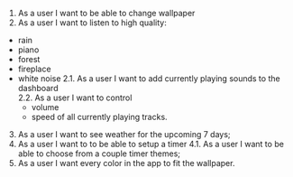  1. As a user I want to be able to change wallpaper
 2. As a user I want to listen to high quality: 
 - rain  
 - piano
 - forest
 - fireplace
 - white noise
    2.1. As a user I want to add currently playing sounds to the dashboard  
    2.2. As a user I want to control 
      - volume
      - speed
      of all currently playing tracks.
 3. As a user I want to see weather for the upcoming 7 days;
 4. As a user I want to to be able to setup a timer 
    4.1. As a user I want to be able to choose from a couple timer themes;
 5. As a user I want every color in the app to fit the wallpaper.
